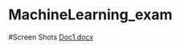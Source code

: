 # MachineLearning_exam
#Screen Shots
[Doc1.docx](https://github.com/kaustubhupadhye/MachineLearning_exam/files/9275500/Doc1.docx)
